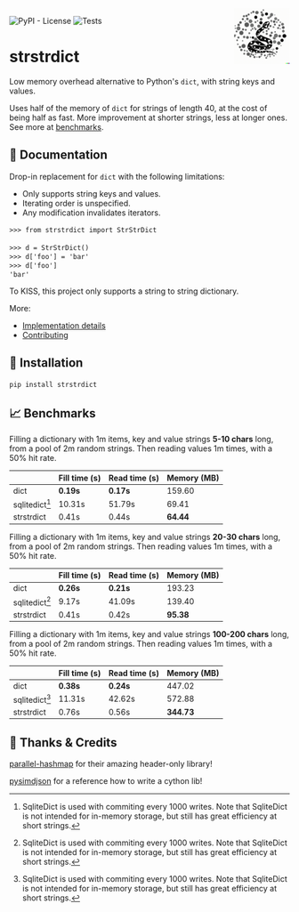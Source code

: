 <img src="docs/_static/logo.png" alt="logo" width="100" align="right"/>

![PyPI - License](https://img.shields.io/pypi/l/strstrdict.svg?style=flat-square)
![Tests](https://github.com/edgarsi/strstrdict/workflows/Run%20tests/badge.svg)


# strstrdict 

Low memory overhead alternative to Python's `dict`, with string keys and values.

Uses half of the memory of `dict` for strings of length 40, at the cost of being
half as fast. More improvement at shorter strings, less at longer ones. See more
at [benchmarks](#-benchmarks).


## 📝 Documentation

Drop-in replacement for `dict` with the following limitations:
* Only supports string keys and values.
* Iterating order is unspecified.
* Any modification invalidates iterators.

```
>>> from strstrdict import StrStrDict

>>> d = StrStrDict()
>>> d['foo'] = 'bar'
>>> d['foo']
'bar'
```
To KISS, this project only supports a string to string dictionary.

More:
* [Implementation details]
* [Contributing]


## 🐍 Installation

```bash
pip install strstrdict
```


## 📈 Benchmarks

Filling a dictionary with 1m items, key and value strings
**5-10 chars** long, from a
pool of 2m random strings. Then reading values 1m
times, with a 50% hit rate.

|                      | Fill time (s)   | Read time (s)   | Memory (MB)   |
|----------------------|-----------------|-----------------|---------------|
| dict                 | **0.19s**       | **0.17s**       | 159.60        |
| sqlitedict[^wrapper] | 10.31s          | 51.79s          | 69.41         |
| strstrdict           | 0.41s           | 0.44s           | **64.44**     |


Filling a dictionary with 1m items, key and value strings
**20-30 chars** long, from a
pool of 2m random strings. Then reading values 1m
times, with a 50% hit rate.

|                      | Fill time (s)   | Read time (s)   | Memory (MB)   |
|----------------------|-----------------|-----------------|---------------|
| dict                 | **0.26s**       | **0.21s**       | 193.23        |
| sqlitedict[^wrapper] | 9.17s           | 41.09s          | 139.40        |
| strstrdict           | 0.41s           | 0.42s           | **95.38**     |


Filling a dictionary with 1m items, key and value strings
**100-200 chars** long, from a
pool of 2m random strings. Then reading values 1m
times, with a 50% hit rate.

|                      | Fill time (s)   | Read time (s)   | Memory (MB)   |
|----------------------|-----------------|-----------------|---------------|
| dict                 | **0.38s**       | **0.24s**       | 447.02        |
| sqlitedict[^wrapper] | 11.31s          | 42.62s          | 572.88        |
| strstrdict           | 0.76s           | 0.56s           | **344.73**    |

[^wrapper]: SqliteDict is used with commiting every 1000 writes. Note that
SqliteDict is not intended for in-memory storage, but still has great efficiency
at short strings.


## 🙏 Thanks & Credits

[parallel-hashmap] for their amazing header-only library!

[pysimdjson] for a reference how to write a cython lib!


[Contributing]: (docs/contrib/index.rst)
[Implementation details]: (docs/memory.rst)
[pysimdjson]: (https://github.com/TkTech/pysimdjson)
[parallel-hashmap]: (https://github.com/greg7mdp/parallel-hashmap)
